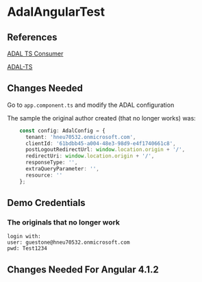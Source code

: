 # AdalAngularTest

## References

[ADAL TS Consumer](https://github.com/HNeukermans/adal-ts-consumer)

[ADAL-TS](https://github.com/HNeukermans/adal-ts)

## Changes Needed

Go to `app.component.ts` and modify the ADAL configuration

The sample the original author created (that no longer works) was:
```typescript
    const config: AdalConfig = {
      tenant: 'hneu70532.onmicrosoft.com',
      clientId: '61bdbb45-a004-48e3-98d9-e4f1740661c8',
      postLogoutRedirectUrl: window.location.origin + '/',
      redirectUri: window.location.origin + '/',
      responseType: '',
      extraQueryParameter: '',
      resource: ''
    };
```

## Demo Credentials

### The originals that no longer work
```
login with:
user: guestone@hneu70532.onmicrosoft.com 
pwd: Test1234
```

## Changes Needed For Angular 4.1.2
